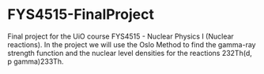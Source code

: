 # FYS4515-FinalProject
Final project for the UiO course FYS4515 - Nuclear Physics I (Nuclear reactions). In the project we will use the Oslo Method to find the gamma-ray strength function and the nuclear level densities for the reactions 232Th(d, p gamma)233Th.